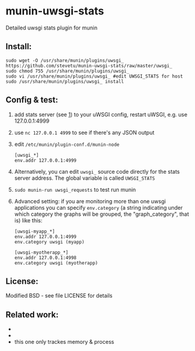 munin-uwsgi-stats
=================

Detailed uwsgi stats plugin for munin

Install:
--------------------

    sudo wget -O /usr/share/munin/plugins/uwsgi_  https://github.com/stevetu/munin-uwsgi-stats/raw/master/uwsgi_
    sudo chmod 755 /usr/share/munin/plugins/uwsgi_
    sudo vi /usr/share/munin/plugins/uwsgi_ #edit UWSGI_STATS for host
    sudo /usr/share/munin/plugins/uwsgi_ install 

Config & test:
--------------------

1. add stats server (see [1]) to your uWSGI config, restart uWSGI, e.g. use 127.0.0.1:4999
2. use `nc 127.0.0.1 4999` to see if there's any JSON output
3. edit `/etc/munin/plugin-conf.d/munin-node`

    `[uwsgi_*]`    
    `env.addr 127.0.0.1:4999`

4. Alternatively, you can edit `uwsgi_` source code directly for the stats server address. The global variable is called `UWSGI_STATS`
5. `sudo munin-run uwsgi_requests` to test run munin
6. Advanced setting: if you are monitoring more than one uwsgi applications
   you can specify `env.category` (a string indicating under which category the
   graphs will be grouped, the "graph_category", that is) like this:

    `[uwsgi-myapp_*]`   
    `env.addr 127.0.0.1:4999`   
    `env.category uwsgi (myapp)`

    `[uwsgi-myotherapp_*]`   
    `env.addr 127.0.0.1:4998`   
    `env.category uwsgi (myotherapp)`


License:
--------------------

Modified BSD - see file LICENSE for details

Related work:
--------------------
 - [1]: http://projects.unbit.it/uwsgi/wiki/StatsServer
 - [2]: https://github.com/unbit/uwsgitop/blob/master/uwsgitop
 - [3]: https://github.com/jarus/munin-uwsgi   
        this one only trackes memory & process

